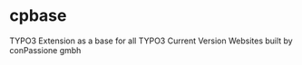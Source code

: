 # cpbase
TYPO3 Extension as a base for all TYPO3 Current Version Websites built by conPassione gmbh 
